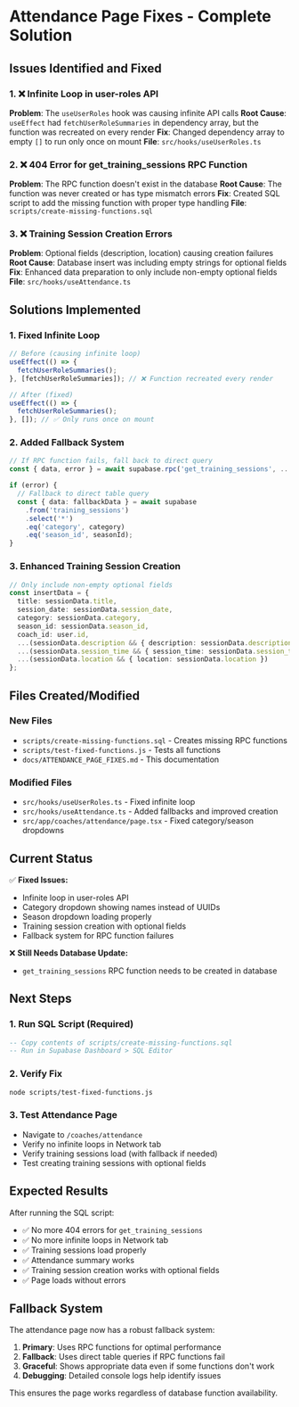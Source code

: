 # Attendance Page Fixes - Complete Solution

## Issues Identified and Fixed

### 1. ❌ **Infinite Loop in user-roles API**
**Problem**: The `useUserRoles` hook was causing infinite API calls
**Root Cause**: `useEffect` had `fetchUserRoleSummaries` in dependency array, but the function was recreated on every render
**Fix**: Changed dependency array to empty `[]` to run only once on mount
**File**: `src/hooks/useUserRoles.ts`

### 2. ❌ **404 Error for get_training_sessions RPC Function**
**Problem**: The RPC function doesn't exist in the database
**Root Cause**: The function was never created or has type mismatch errors
**Fix**: Created SQL script to add the missing function with proper type handling
**File**: `scripts/create-missing-functions.sql`

### 3. ❌ **Training Session Creation Errors**
**Problem**: Optional fields (description, location) causing creation failures
**Root Cause**: Database insert was including empty strings for optional fields
**Fix**: Enhanced data preparation to only include non-empty optional fields
**File**: `src/hooks/useAttendance.ts`

## Solutions Implemented

### 1. Fixed Infinite Loop
```typescript
// Before (causing infinite loop)
useEffect(() => {
  fetchUserRoleSummaries();
}, [fetchUserRoleSummaries]); // ❌ Function recreated every render

// After (fixed)
useEffect(() => {
  fetchUserRoleSummaries();
}, []); // ✅ Only runs once on mount
```

### 2. Added Fallback System
```typescript
// If RPC function fails, fall back to direct query
const { data, error } = await supabase.rpc('get_training_sessions', ...);

if (error) {
  // Fallback to direct table query
  const { data: fallbackData } = await supabase
    .from('training_sessions')
    .select('*')
    .eq('category', category)
    .eq('season_id', seasonId);
}
```

### 3. Enhanced Training Session Creation
```typescript
// Only include non-empty optional fields
const insertData = {
  title: sessionData.title,
  session_date: sessionData.session_date,
  category: sessionData.category,
  season_id: sessionData.season_id,
  coach_id: user.id,
  ...(sessionData.description && { description: sessionData.description }),
  ...(sessionData.session_time && { session_time: sessionData.session_time }),
  ...(sessionData.location && { location: sessionData.location })
};
```

## Files Created/Modified

### New Files
- `scripts/create-missing-functions.sql` - Creates missing RPC functions
- `scripts/test-fixed-functions.js` - Tests all functions
- `docs/ATTENDANCE_PAGE_FIXES.md` - This documentation

### Modified Files
- `src/hooks/useUserRoles.ts` - Fixed infinite loop
- `src/hooks/useAttendance.ts` - Added fallbacks and improved creation
- `src/app/coaches/attendance/page.tsx` - Fixed category/season dropdowns

## Current Status

✅ **Fixed Issues:**
- Infinite loop in user-roles API
- Category dropdown showing names instead of UUIDs
- Season dropdown loading properly
- Training session creation with optional fields
- Fallback system for RPC function failures

❌ **Still Needs Database Update:**
- `get_training_sessions` RPC function needs to be created in database

## Next Steps

### 1. Run SQL Script (Required)
```sql
-- Copy contents of scripts/create-missing-functions.sql
-- Run in Supabase Dashboard > SQL Editor
```

### 2. Verify Fix
```bash
node scripts/test-fixed-functions.js
```

### 3. Test Attendance Page
- Navigate to `/coaches/attendance`
- Verify no infinite loops in Network tab
- Verify training sessions load (with fallback if needed)
- Test creating training sessions with optional fields

## Expected Results

After running the SQL script:
- ✅ No more 404 errors for `get_training_sessions`
- ✅ No more infinite loops in Network tab
- ✅ Training sessions load properly
- ✅ Attendance summary works
- ✅ Training session creation works with optional fields
- ✅ Page loads without errors

## Fallback System

The attendance page now has a robust fallback system:
1. **Primary**: Uses RPC functions for optimal performance
2. **Fallback**: Uses direct table queries if RPC functions fail
3. **Graceful**: Shows appropriate data even if some functions don't work
4. **Debugging**: Detailed console logs help identify issues

This ensures the page works regardless of database function availability.
